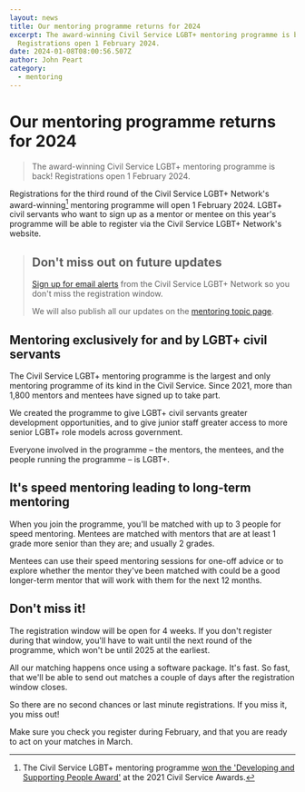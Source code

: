 ```yaml
---
layout: news
title: Our mentoring programme returns for 2024
excerpt: The award-winning Civil Service LGBT+ mentoring programme is back!
  Registrations open 1 February 2024.
date: 2024-01-08T08:00:56.507Z
author: John Peart
category:
  - mentoring
---
```

# Our mentoring programme returns for 2024

> The award-winning Civil Service LGBT+ mentoring programme is back! Registrations open 1 February 2024.

Registrations for the third round of the Civil Service LGBT+ Network's award-winning[^1] mentoring programme will open 1 February 2024. LGBT+ civil servants who want to sign up as a mentor or mentee on this year's programme will be able to register via the Civil Service LGBT+ Network's website.

> ## Don't miss out on future updates
> 
> [Sign up for email alerts](/email-alerts/) from the Civil Service LGBT+ Network so you don't miss the registration window.
>
> We will also publish all our updates on the [mentoring topic page](/mentoring).

## Mentoring exclusively for and by LGBT+ civil servants

The Civil Service LGBT+ mentoring programme is the largest and only mentoring programme of its kind in the Civil Service. Since 2021, more than 1,800 mentors and mentees have signed up to take part. 

We created the programme to give LGBT+ civil servants greater development opportunities, and to give junior staff greater access to more senior LGBT+ role models across government.

Everyone involved in the programme – the mentors, the mentees, and the people running the programme – is LGBT+.

## It's speed mentoring leading to long-term mentoring

When you join the programme, you'll be matched with up to 3 people for speed mentoring. Mentees are matched with mentors that are at least 1 grade more senior than they are; and usually 2 grades.

Mentees can use their speed mentoring sessions for one-off advice or to explore whether the mentor they've been matched with could be a good longer-term mentor that will work with them for the next 12 months.

## Don't miss it!

The registration window will be open for 4 weeks. If you don't register during that window, you'll have to wait until the next round of the programme, which won't be until 2025 at the earliest.

All our matching happens once using a software package. It's fast. So fast, that we'll be able to send out matches a couple of days after the registration window closes. 

So there are no second chances or last minute registrations. If you miss it, you miss out! 

Make sure you check you register during February, and that you are ready to act on your matches in March.

[^1]: The Civil Service LGBT+ mentoring programme [won the 'Developing and Supporting People Award'](/news/2021/12/16/weve-won-a-civil-service-award) at the 2021 Civil Service Awards.